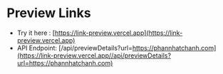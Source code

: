 # Preview Links

- Try it here : [https://link-preview.vercel.app](https://link-preview.vercel.app)
- API Endpoint: [/api/previewDetails?url=https://phannhatchanh.com](https://link-preview.vercel.app//api/previewDetails?url=https://phannhatchanh.com)
